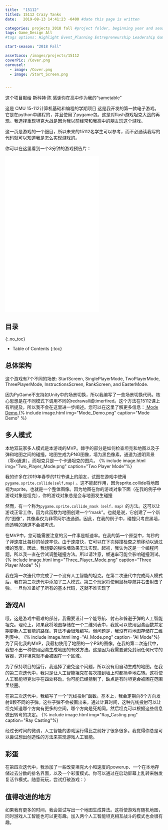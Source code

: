 ```yaml
---
title:  "15112"
title2: 15112 Crazy Tanks
date:   2019-08-13 14:41:23 -0400 #date this page is written

categories: projects 2018 fall #project folder, beginning year and season
tags: Game_Design All
#tags options: Highlight Event_Planning Entrepreneurship Leadership Game_Design Marketing Negotiation Video_Editing Web_Design

start-season: "2018 Fall"

assetLoco: /images/projects/15112
coverPic: /Cover.png
carousel:
  - image: /Cover.png
  - image: /Start_Screen.png


---
```

这个项目献给 斯科特·陈
感谢你在高中作为我的“sametable”

这是 CMU 15-112计算机基础和编程的学期项目 这是我开发的第一款电子游戏。它是在python中编程的，并且使用了pygame包。这是对flash游戏坦克大战的再现。我选择重现坦克大战是因为我以前经常和我高中的朋友玩这个游戏。

这一页是游戏的一个细目，所以未来的15112名学生可以参考，而不必通读我写的代码就可以知道我是怎么实现游戏的。

你可以在这里看到一个3分钟的游戏预告片：
 <iframe src="//player.bilibili.com/player.html?aid=53536376&cid=93657975&page=1" scrolling="no" border="0" frameborder="no" framespacing="0" allowfullscreen="true" class="w-100" height="500px"> </iframe><br>

## 目录
{:.no_toc}

* Table of Contents
{:toc}

## 总体架构

这个游戏有7个不同的场景: StartScreen, SinglePlayerMode, TwoPlayerMode, ThreePlayerMode, InstructionsScreen, RankScreen, and EasterMode.

因为PyGame不支持如Unity中的场景切换，所以我编写了一些场景切换代码。核心思想是在不同模式下调用不同的redrawall或timerfired。这个方法在15112课上有所提及，所以我不会在这里进一步阐述。您可以在这里了解更多信息：[ Mode Demo ](http://www.krivers.net/15112-s18/notes/notes-animations-demos.html)
{% include image.html img="Mode_Demo.png" caption="Mode Demo" %}

## 多人模式

本地双玩家多人模式是本游戏的MVP。棘手的部分是如何检查坦克和地图以及子弹和地图之间的碰撞。地图生成为PNG图像，墙为黑色像素，通道为透明背景（零α通道）。而坦克只是一个卡通坦克的图片。
{% include image.html img="Two_Player_Mode.png" caption="Two Player Mode"%}

我的许多在2019年春季的112节课上的朋友，试图在游戏中使用``
pygame.sprite.collide(self,map)``
。这不能起作用，因为sprite.collide将地图视为sprite，也就是一个整体图像。因为地图在你的游戏对象下面（在我的例子中游戏对象是坦克），你的游戏对象总是会与地图发生碰撞

然而，有一个称为``pygame.sprite.collide_mask（self，map）``的方法。这可以让游戏正常工作，因为此函数为地图创建一个“mask”。也就是说，它创建了一个新的“图像”，其像素仅为非零阿尔法通道。因此，在我的例子中，碰撞只考虑黑墙，而透明的通道不会被考虑。

在MVP中，您可能需要注意的另一件事是帧速率。在我的第一个原型中，每秒的子弹速度比每秒的帧速率快。由于速度快，它可以在下次碰撞检查之前移动以通过墙的宽度。因此，我想要的弹性墙效果无法实现。起初，我认为这是一个编程问题，所以我一直在尝试调整碰撞方法。所以请注意，帧速率可能会影响碰撞测试。
{% include image.html img="Three_Player_Mode.png" caption="Three Player Mode" %}

我在第一次迭代中完成了一个没有人工智能的坦克。在第二次迭代中完成两人模式后，我在第三次迭代中添加了三人模式。第三个玩家将使用鼠标导航并右击射击子弹。一旦你准备好了所有的基本代码，这就不难实现了

## 游戏AI

哦，这是游戏中最难的部分。我需要设计一个能导航、射击和躲避子弹的人工智能坦克。理论上，如果我将地图存储在一个二维列表中，我就可以使用回溯函数并定期更新人工智能的路径。算法不会很难编写。但问题是，我没有将地图存储在二维列表中。
{% include image.html img="AI_Mode.png" caption="AI Mode"%}
为了简化我的MVP，我最初使用了地图的一个PS的图像。在我的第二次迭代中，我想不出一种使用回溯生成地图的有效方法。这是因为我需要避免封闭任何尺寸的容器，这样坦克就不会被困在一个区域。

为了保持项目的运行，我选择了避免这个问题，所以没有用自动生成的地图。在我的第二次迭代中，我只是让人工智能坦克在每次撞到墙上时都简单地右转。这将使人工智能坦克似乎在四处移动。你可能已经猜到了，缺点是有时坦克会被困在范围里绕圈。

在第三次迭代中，我编写了一个“光线投射”函数。基本上，我会定期向8个方向发射8颗不同的子弹。这些子弹不会被画出来。通过计算时间，这种光线投射可以让坦克知道哪个方向有更多的空间，哪个方向是死胡同。然后坦克可以根据这些信息做出转弯的决定。
{% include image.html img="Ray_Casting.png" caption="Ray Casting"%}

经过长时间的微调，人工智能的游戏运行得比之前好了很多很多。我觉得你总是可以尝试想出创造性的方法来实现游戏人工智能。
## 彩蛋

在第四次迭代中，我添加了一些改变坦克大小和速度的powerup、一个在本地存储过去分数的排名界面，以及一个彩蛋模式。你可以通过在启动屏幕上乱转来触发复活节模式。随意玩玩，尝试打破游戏：）

## 值得改进的地方

如果我有更多的时间，我会尝试写出一个地图生成算法。这将使游戏有随机地图，同时游戏人工智能也可以更有趣。加入两个人工智能坦克相互战斗的模式也会很有趣。
